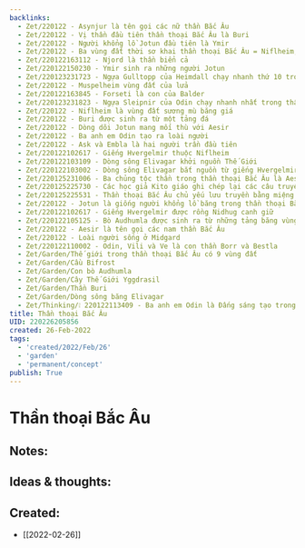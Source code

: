 ```yaml
---
backlinks:
  - Zet/220122 - Asynjur là tên gọi các nữ thần Bắc Âu
  - Zet/220122 - Vị thần đầu tiên thần thoại Bắc Âu là Buri
  - Zet/220122 - Người khổng lồ Jotun đầu tiên là Ymir
  - Zet/220122 - Ba vùng đất thời sơ khai thần thoại Bắc Âu = Niflheim, Muspelheim, Ginnungagap
  - Zet/220122163112 - Njord là thần biển cả
  - Zet/220122150230 - Ymir sinh ra những người Jotun
  - Zet/220123231723 - Ngựa Gulltopp của Heimdall chạy nhanh thứ 10 trong thần thoại Bắc Âu
  - Zet/220122 - Muspelheim vùng đất của lửa
  - Zet/220122163845 - Forseti là con của Balder
  - Zet/220123231823 - Ngựa Sleipnir của Odin chạy nhanh nhất trong thần thoại Bắc Âu
  - Zet/220122 - Niflheim là vùng đất sương mù băng giá
  - Zet/220122 - Buri được sinh ra từ một tảng đá
  - Zet/220122 - Dòng dõi Jotun mang mối thù với Aesir
  - Zet/220122 - Ba anh em Odin tạo ra loài người
  - Zet/220122 - Ask và Embla là hai người trần đầu tiên
  - Zet/220122102617 - Giếng Hvergelmir thuộc Niflheim
  - Zet/220122103109 - Dòng sông Elivagar khởi nguồn Thế Giới
  - Zet/220122103002 - Dòng sông Elivagar bắt nguồn từ giếng Hvergelmir
  - Zet/220125231006 - Ba chủng tộc thần trong thần thoại Bắc Âu là Aesir, Vanir và Jotun
  - Zet/220125225730 - Các học giả Kito giáo ghi chép lại các câu truyện Thần thoại Bắc Âu
  - Zet/220125225531 - Thần thoại Bắc Âu chủ yếu lưu truyền bằng miệng
  - Zet/220122 - Jotun là giống người khổng lồ băng trong thần thoại Bắc Âu
  - Zet/220122102617 - Giếng Hvergelmir được rồng Nidhug canh giữ
  - Zet/220122105125 - Bò Audhumla được sinh ra từ những tảng băng vùng Ginnungagap
  - Zet/220122 - Aesir là tên gọi các nam thần Bắc Âu
  - Zet/220122 - Loài người sống ở Midgard
  - Zet/220122110002 - Odin, Vili và Ve là con thần Borr và Bestla
  - Zet/Garden/Thế giới trong thần thoại Bắc Âu có 9 vùng đất
  - Zet/Garden/Cầu Bifrost
  - Zet/Garden/Con bò Audhumla
  - Zet/Garden/Cây Thế Giới Yggdrasil
  - Zet/Garden/Thần Buri
  - Zet/Garden/Dòng sông băng Elivagar
  - Zet/Thinking/❕ 220122113409 - Ba anh em Odin là Đấng sáng tạo trong thần thoại Bắc Âu
title: Thần thoại Bắc Âu
UID: 220226205856
created: 26-Feb-2022
tags:
  - 'created/2022/Feb/26'
  - 'garden'
  - 'permanent/concept'
publish: True
---
```

# Thần thoại Bắc Âu

## Notes:


## Ideas & thoughts:



## Created:
- [[2022-02-26]]
